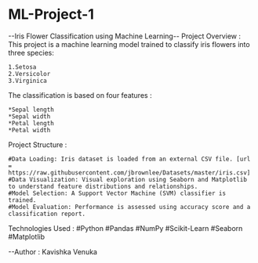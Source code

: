 # ML-Project-1

--Iris Flower Classification using Machine Learning--
Project Overview :
    This project is a machine learning model trained to classify iris flowers into three species:

    1.Setosa
    2.Versicolor
    3.Virginica

The classification is based on four features :

    *Sepal length
    *Sepal width
    *Petal length
    *Petal width


Project Structure :

    #Data Loading: Iris dataset is loaded from an external CSV file. [url = https://raw.githubusercontent.com/jbrownlee/Datasets/master/iris.csv]
    #Data Visualization: Visual exploration using Seaborn and Matplotlib to understand feature distributions and relationships.
    #Model Selection: A Support Vector Machine (SVM) classifier is trained.
    #Model Evaluation: Performance is assessed using accuracy score and a classification report.

Technologies Used : 
    #Python
    #Pandas
    #NumPy
    #Scikit-Learn
    #Seaborn
    #Matplotlib


--Author : Kavishka Venuka